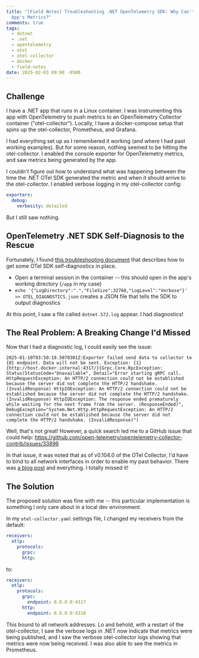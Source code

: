 ```yaml
---
title: "[Field Notes] Troubleshooting .NET OpenTelemetry SDK: Why Can't I see My
  App's Metrics?"
comments: true
tags:
  - dotnet
  - .net
  - opentelemetry
  - otel
  - otel-collector
  - docker
  - field-notes
date: 2025-02-03 09:00 -0500
---
```

## Challenge

I have a .NET app that runs in a Linux container. I was instrumenting this app with OpenTelemetry to push metrics to an OpenTelemetry Collector container ("otel-collector"). Locally, I have a docker-compose setup that spins up the otel-collector, Prometheus, and Grafana.

I had everything set up as I remembered it working (and where I had past working examples). But for some reason, nothing seemed to be hitting the otel-collector. I enabled the console exporter for OpenTelemetry metrics, and saw metrics being generated by the app.

I couldn't figure out how to understand what was happening between the time the .NET OTel SDK generated the metric and when it should arrive to the otel-collector. I enabled verbose logging in my otel-collector config:

```yaml
exporters:
  debug:
    verbosity: detailed
```

But I still saw nothing.

## OpenTelemetry .NET SDK Self-Diagnosis to the Rescue

Fortunately, I found [this troubleshooting document](https://github.com/open-telemetry/opentelemetry-dotnet/blob/main/src/OpenTelemetry/README.md#troubleshooting) that describes how to get some OTel SDK self-diagnostics in place.

* Open a terminal session in the container -- this should open in the app's working directory (`/app` in my case)
* `echo '{"LogDirectory":".","FileSize":32768,"LogLevel":"Verbose"}' >> OTEL_DIAGNOSTICS.json` creates a JSON file that tells the SDK to output diagnostics

At this point, I saw a file called `dotnet.572.log` appear. I had diagnostics!

## The Real Problem: A Breaking Change I'd Missed

Now that I had a diagnostic log, I could easily see the issue:

```console
2025-01-10T03:50:19.5070301Z:Exporter failed send data to collector to {0} endpoint. Data will not be sent. Exception: {1}{http://host.docker.internal:4317/}{Grpc.Core.RpcException: Status(StatusCode="Unavailable", Detail="Error starting gRPC call. HttpRequestException: An HTTP/2 connection could not be established because the server did not complete the HTTP/2 handshake. (InvalidResponse) HttpIOException: An HTTP/2 connection could not be established because the server did not complete the HTTP/2 handshake. (InvalidResponse) HttpIOException: The response ended prematurely while waiting for the next frame from the server. (ResponseEnded)", DebugException="System.Net.Http.HttpRequestException: An HTTP/2 connection could not be established because the server did not complete the HTTP/2 handshake. (InvalidResponse)")
```

Well, that's not great! However, a quick search led me to a GitHub issue that could help: <https://github.com/open-telemetry/opentelemetry-collector-contrib/issues/33896>

In that issue, it was noted that as of v0.104.0 of the OTel Collector, I'd have to bind to all network interfaces in order to enable my past behavior. There was [a blog post](https://opentelemetry.io/blog/2024/hardening-the-collector-one/) and everything. I totally missed it!

## The Solution

The proposed solution was fine with me -- this particular implementation is something I only care about in a local dev environment.

In my `otel-collector.yaml` settings file, I changed my receivers from the default:

```yaml
receivers:
  otlp:
    protocols:
      grpc:
      http:
```

to:

```yaml
receivers:
  otlp:
    protocols:
      grpc:
        endpoint: 0.0.0.0:4317
      http:
        endpoint: 0.0.0.0:4318
```

This bound to all network addresses. Lo and behold, with a restart of the otel-collector, I saw the verbose logs in .NET now indicate that metrics were being published, and I saw the verbose otel-collector logs showing that metrics were now being received. I was also able to see the metrics in Prometheus.
